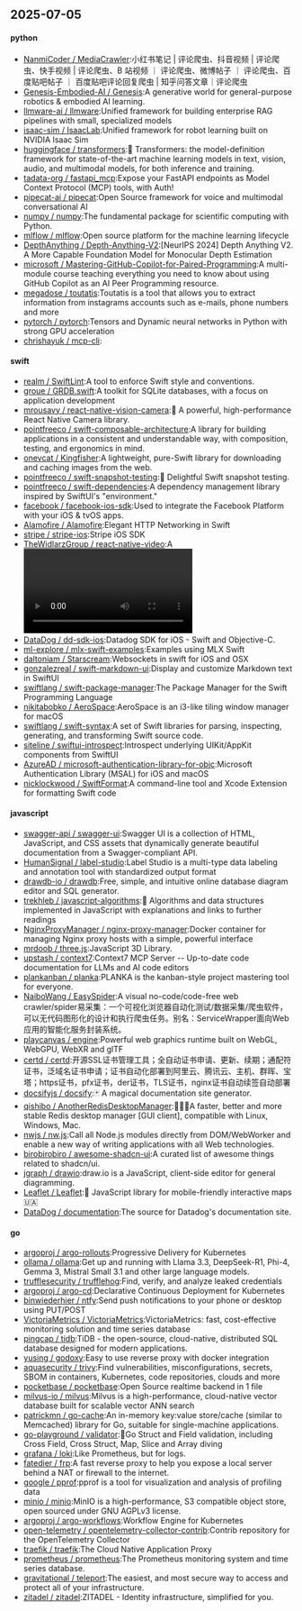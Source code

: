 ## 2025-07-05

#### python
* [NanmiCoder / MediaCrawler](https://github.com/NanmiCoder/MediaCrawler):小红书笔记 | 评论爬虫、抖音视频 | 评论爬虫、快手视频 | 评论爬虫、B 站视频 ｜ 评论爬虫、微博帖子 ｜ 评论爬虫、百度贴吧帖子 ｜ 百度贴吧评论回复爬虫 | 知乎问答文章｜评论爬虫
* [Genesis-Embodied-AI / Genesis](https://github.com/Genesis-Embodied-AI/Genesis):A generative world for general-purpose robotics & embodied AI learning.
* [llmware-ai / llmware](https://github.com/llmware-ai/llmware):Unified framework for building enterprise RAG pipelines with small, specialized models
* [isaac-sim / IsaacLab](https://github.com/isaac-sim/IsaacLab):Unified framework for robot learning built on NVIDIA Isaac Sim
* [huggingface / transformers](https://github.com/huggingface/transformers):🤗 Transformers: the model-definition framework for state-of-the-art machine learning models in text, vision, audio, and multimodal models, for both inference and training.
* [tadata-org / fastapi_mcp](https://github.com/tadata-org/fastapi_mcp):Expose your FastAPI endpoints as Model Context Protocol (MCP) tools, with Auth!
* [pipecat-ai / pipecat](https://github.com/pipecat-ai/pipecat):Open Source framework for voice and multimodal conversational AI
* [numpy / numpy](https://github.com/numpy/numpy):The fundamental package for scientific computing with Python.
* [mlflow / mlflow](https://github.com/mlflow/mlflow):Open source platform for the machine learning lifecycle
* [DepthAnything / Depth-Anything-V2](https://github.com/DepthAnything/Depth-Anything-V2):[NeurIPS 2024] Depth Anything V2. A More Capable Foundation Model for Monocular Depth Estimation
* [microsoft / Mastering-GitHub-Copilot-for-Paired-Programming](https://github.com/microsoft/Mastering-GitHub-Copilot-for-Paired-Programming):A multi-module course teaching everything you need to know about using GitHub Copilot as an AI Peer Programming resource.
* [megadose / toutatis](https://github.com/megadose/toutatis):Toutatis is a tool that allows you to extract information from instagrams accounts such as e-mails, phone numbers and more
* [pytorch / pytorch](https://github.com/pytorch/pytorch):Tensors and Dynamic neural networks in Python with strong GPU acceleration
* [chrishayuk / mcp-cli](https://github.com/chrishayuk/mcp-cli):

#### swift
* [realm / SwiftLint](https://github.com/realm/SwiftLint):A tool to enforce Swift style and conventions.
* [groue / GRDB.swift](https://github.com/groue/GRDB.swift):A toolkit for SQLite databases, with a focus on application development
* [mrousavy / react-native-vision-camera](https://github.com/mrousavy/react-native-vision-camera):📸 A powerful, high-performance React Native Camera library.
* [pointfreeco / swift-composable-architecture](https://github.com/pointfreeco/swift-composable-architecture):A library for building applications in a consistent and understandable way, with composition, testing, and ergonomics in mind.
* [onevcat / Kingfisher](https://github.com/onevcat/Kingfisher):A lightweight, pure-Swift library for downloading and caching images from the web.
* [pointfreeco / swift-snapshot-testing](https://github.com/pointfreeco/swift-snapshot-testing):📸 Delightful Swift snapshot testing.
* [pointfreeco / swift-dependencies](https://github.com/pointfreeco/swift-dependencies):A dependency management library inspired by SwiftUI's "environment."
* [facebook / facebook-ios-sdk](https://github.com/facebook/facebook-ios-sdk):Used to integrate the Facebook Platform with your iOS & tvOS apps.
* [Alamofire / Alamofire](https://github.com/Alamofire/Alamofire):Elegant HTTP Networking in Swift
* [stripe / stripe-ios](https://github.com/stripe/stripe-ios):Stripe iOS SDK
* [TheWidlarzGroup / react-native-video](https://github.com/TheWidlarzGroup/react-native-video):A <Video /> component for react-native
* [DataDog / dd-sdk-ios](https://github.com/DataDog/dd-sdk-ios):Datadog SDK for iOS - Swift and Objective-C.
* [ml-explore / mlx-swift-examples](https://github.com/ml-explore/mlx-swift-examples):Examples using MLX Swift
* [daltoniam / Starscream](https://github.com/daltoniam/Starscream):Websockets in swift for iOS and OSX
* [gonzalezreal / swift-markdown-ui](https://github.com/gonzalezreal/swift-markdown-ui):Display and customize Markdown text in SwiftUI
* [swiftlang / swift-package-manager](https://github.com/swiftlang/swift-package-manager):The Package Manager for the Swift Programming Language
* [nikitabobko / AeroSpace](https://github.com/nikitabobko/AeroSpace):AeroSpace is an i3-like tiling window manager for macOS
* [swiftlang / swift-syntax](https://github.com/swiftlang/swift-syntax):A set of Swift libraries for parsing, inspecting, generating, and transforming Swift source code.
* [siteline / swiftui-introspect](https://github.com/siteline/swiftui-introspect):Introspect underlying UIKit/AppKit components from SwiftUI
* [AzureAD / microsoft-authentication-library-for-objc](https://github.com/AzureAD/microsoft-authentication-library-for-objc):Microsoft Authentication Library (MSAL) for iOS and macOS
* [nicklockwood / SwiftFormat](https://github.com/nicklockwood/SwiftFormat):A command-line tool and Xcode Extension for formatting Swift code

#### javascript
* [swagger-api / swagger-ui](https://github.com/swagger-api/swagger-ui):Swagger UI is a collection of HTML, JavaScript, and CSS assets that dynamically generate beautiful documentation from a Swagger-compliant API.
* [HumanSignal / label-studio](https://github.com/HumanSignal/label-studio):Label Studio is a multi-type data labeling and annotation tool with standardized output format
* [drawdb-io / drawdb](https://github.com/drawdb-io/drawdb):Free, simple, and intuitive online database diagram editor and SQL generator.
* [trekhleb / javascript-algorithms](https://github.com/trekhleb/javascript-algorithms):📝 Algorithms and data structures implemented in JavaScript with explanations and links to further readings
* [NginxProxyManager / nginx-proxy-manager](https://github.com/NginxProxyManager/nginx-proxy-manager):Docker container for managing Nginx proxy hosts with a simple, powerful interface
* [mrdoob / three.js](https://github.com/mrdoob/three.js):JavaScript 3D Library.
* [upstash / context7](https://github.com/upstash/context7):Context7 MCP Server -- Up-to-date code documentation for LLMs and AI code editors
* [plankanban / planka](https://github.com/plankanban/planka):PLANKA is the kanban-style project mastering tool for everyone.
* [NaiboWang / EasySpider](https://github.com/NaiboWang/EasySpider):A visual no-code/code-free web crawler/spider易采集：一个可视化浏览器自动化测试/数据采集/爬虫软件，可以无代码图形化的设计和执行爬虫任务。别名：ServiceWrapper面向Web应用的智能化服务封装系统。
* [playcanvas / engine](https://github.com/playcanvas/engine):Powerful web graphics runtime built on WebGL, WebGPU, WebXR and glTF
* [certd / certd](https://github.com/certd/certd):开源SSL证书管理工具；全自动证书申请、更新、续期；通配符证书，泛域名证书申请；证书自动化部署到阿里云、腾讯云、主机、群晖、宝塔；https证书，pfx证书，der证书，TLS证书，nginx证书自动续签自动部署
* [docsifyjs / docsify](https://github.com/docsifyjs/docsify):🃏 A magical documentation site generator.
* [qishibo / AnotherRedisDesktopManager](https://github.com/qishibo/AnotherRedisDesktopManager):🚀🚀🚀A faster, better and more stable Redis desktop manager [GUI client], compatible with Linux, Windows, Mac.
* [nwjs / nw.js](https://github.com/nwjs/nw.js):Call all Node.js modules directly from DOM/WebWorker and enable a new way of writing applications with all Web technologies.
* [birobirobiro / awesome-shadcn-ui](https://github.com/birobirobiro/awesome-shadcn-ui):A curated list of awesome things related to shadcn/ui.
* [jgraph / drawio](https://github.com/jgraph/drawio):draw.io is a JavaScript, client-side editor for general diagramming.
* [Leaflet / Leaflet](https://github.com/Leaflet/Leaflet):🍃 JavaScript library for mobile-friendly interactive maps 🇺🇦
* [DataDog / documentation](https://github.com/DataDog/documentation):The source for Datadog's documentation site.

#### go
* [argoproj / argo-rollouts](https://github.com/argoproj/argo-rollouts):Progressive Delivery for Kubernetes
* [ollama / ollama](https://github.com/ollama/ollama):Get up and running with Llama 3.3, DeepSeek-R1, Phi-4, Gemma 3, Mistral Small 3.1 and other large language models.
* [trufflesecurity / trufflehog](https://github.com/trufflesecurity/trufflehog):Find, verify, and analyze leaked credentials
* [argoproj / argo-cd](https://github.com/argoproj/argo-cd):Declarative Continuous Deployment for Kubernetes
* [binwiederhier / ntfy](https://github.com/binwiederhier/ntfy):Send push notifications to your phone or desktop using PUT/POST
* [VictoriaMetrics / VictoriaMetrics](https://github.com/VictoriaMetrics/VictoriaMetrics):VictoriaMetrics: fast, cost-effective monitoring solution and time series database
* [pingcap / tidb](https://github.com/pingcap/tidb):TiDB - the open-source, cloud-native, distributed SQL database designed for modern applications.
* [yusing / godoxy](https://github.com/yusing/godoxy):Easy to use reverse proxy with docker integration
* [aquasecurity / trivy](https://github.com/aquasecurity/trivy):Find vulnerabilities, misconfigurations, secrets, SBOM in containers, Kubernetes, code repositories, clouds and more
* [pocketbase / pocketbase](https://github.com/pocketbase/pocketbase):Open Source realtime backend in 1 file
* [milvus-io / milvus](https://github.com/milvus-io/milvus):Milvus is a high-performance, cloud-native vector database built for scalable vector ANN search
* [patrickmn / go-cache](https://github.com/patrickmn/go-cache):An in-memory key:value store/cache (similar to Memcached) library for Go, suitable for single-machine applications.
* [go-playground / validator](https://github.com/go-playground/validator):💯Go Struct and Field validation, including Cross Field, Cross Struct, Map, Slice and Array diving
* [grafana / loki](https://github.com/grafana/loki):Like Prometheus, but for logs.
* [fatedier / frp](https://github.com/fatedier/frp):A fast reverse proxy to help you expose a local server behind a NAT or firewall to the internet.
* [google / pprof](https://github.com/google/pprof):pprof is a tool for visualization and analysis of profiling data
* [minio / minio](https://github.com/minio/minio):MinIO is a high-performance, S3 compatible object store, open sourced under GNU AGPLv3 license.
* [argoproj / argo-workflows](https://github.com/argoproj/argo-workflows):Workflow Engine for Kubernetes
* [open-telemetry / opentelemetry-collector-contrib](https://github.com/open-telemetry/opentelemetry-collector-contrib):Contrib repository for the OpenTelemetry Collector
* [traefik / traefik](https://github.com/traefik/traefik):The Cloud Native Application Proxy
* [prometheus / prometheus](https://github.com/prometheus/prometheus):The Prometheus monitoring system and time series database.
* [gravitational / teleport](https://github.com/gravitational/teleport):The easiest, and most secure way to access and protect all of your infrastructure.
* [zitadel / zitadel](https://github.com/zitadel/zitadel):ZITADEL - Identity infrastructure, simplified for you.
